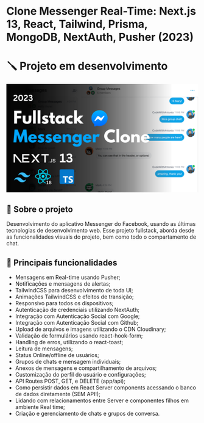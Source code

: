 # Clone Messenger Real-Time: Next.js 13, React, Tailwind, Prisma, MongoDB, NextAuth, Pusher (2023)

# 🪛 Projeto em desenvolvimento

![Preview](.github/capa.png)

## 🔖 Sobre o projeto

Desenvolvimento do aplicativo Messenger do Facebook, usando as últimas tecnologias de desenvolvimento web. Esse projeto fullstack, aborda desde as funcionalidades visuais do projeto, bem como todo o compartamento de chat.

## 🚀 Principais funcionalidades

- Mensagens em Real-time usando Pusher;
- Notificações e mensagens de alertas;
- TailwindCSS para desenvolvimento de toda UI;
- Animações TailwindCSS e efeitos de transição;
- Responsivo para todos os dispositivos;
- Autenticação de credenciais utilizando NextAuth;
- Integração com Autenticação Social com Google;
- Integração com Autenticação Social com Github;
- Upload de arquivos e imagens utilizando o CDN Cloudinary;
- Validação de formulários usando react-hook-form;
- Handling de erros, utilizando o react-toast;
- Leitura de mensagens;
- Status Online/offline de usuários;
- Grupos de chats e mensagem individuais;
- Anexos de mensagens e compartilhamento de arquivos;
- Customização do perfil do usuário e configurações;
- API Routes POST, GET, e DELETE (app/api);
- Como persistir dados em React Server components acessando o banco de dados diretamente (SEM API!);
- Lidando com relacionamentos entre Server e componentes filhos em ambiente Real time;
- Criação e gerenciamento de chats e grupos de conversa.

